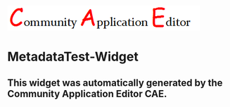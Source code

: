 ![CAE](https://github.com/CAE-Community-Application-Editor/frontendComponent-MetadataTest-Widget/blob/gh-pages/img/logo.png)  

MetadataTest-Widget
===================


This widget was automatically generated by the Community Application Editor CAE.  
---------------
